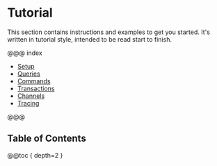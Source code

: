 # Tutorial

This section contains instructions and examples to get you started. It's written in tutorial style, intended to be read start to finish.

@@@ index

* [Setup](Setup.md)
* [Queries](Query.md)
* [Commands](Command.md)
* [Transactions](Transactions.md)
* [Channels](Channels.md)
* [Tracing](Tracing.md)

@@@

## Table of Contents

@@toc { depth=2 }